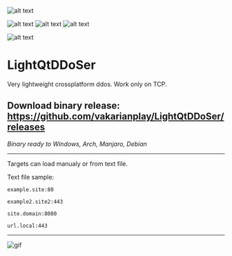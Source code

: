 ![alt text](https://img.shields.io/badge/build-0.1.0%20alpha-blue) 

![alt text](https://img.shields.io/badge/running%20on-Windows-228B22) ![alt text](https://img.shields.io/badge/running%20on-Arch%20Linux-228B22) ![alt text](https://img.shields.io/badge/test%20on-Debian-228B22) 

![alt text](https://img.shields.io/badge/not%20test%20on-MacOS-696969)
# LightQtDDoSer
Very lightweight crossplatform ddos. Work only on TCP.

## Download binary release: https://github.com/vakarianplay/LightQtDDoSer/releases

*Binary ready to Windows, Arch, Manjaro, Debian*

***

Targets can load manualy or from text file.

Text file sample:
``` 
example.site:80

example2.site2:443

site.domain:8080

url.local:443 
```

***

![gif](https://github.com/vakarianplay/readmepic/blob/main/qtddgif.gif)
